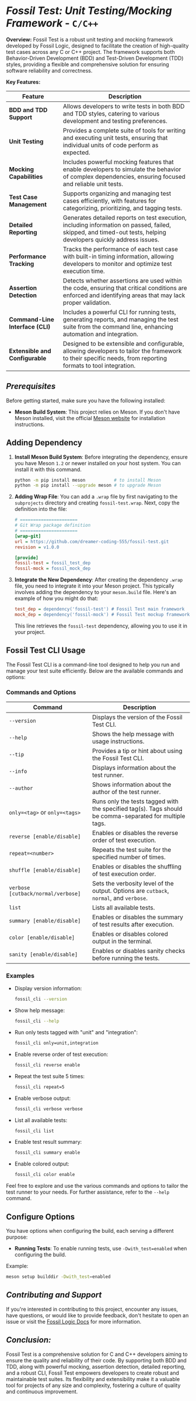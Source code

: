 # ***Fossil Test: Unit Testing/Mocking Framework*** - `C/C++`

**Overview:**
Fossil Test is a robust unit testing and mocking framework developed by Fossil Logic, designed to facilitate the creation of high-quality test cases across any C or C++ project. The framework supports both Behavior-Driven Development (BDD) and Test-Driven Development (TDD) styles, providing a flexible and comprehensive solution for ensuring software reliability and correctness.

**Key Features:**

| Feature                  | Description                                                                                                                                                     |
|--------------------------|-----------------------------------------------------------------------------------------------------------------------------------------------------------------|
| **BDD and TDD Support**  | Allows developers to write tests in both BDD and TDD styles, catering to various development and testing preferences.                                            |
| **Unit Testing**         | Provides a complete suite of tools for writing and executing unit tests, ensuring that individual units of code perform as expected.                             |
| **Mocking Capabilities** | Includes powerful mocking features that enable developers to simulate the behavior of complex dependencies, ensuring focused and reliable unit tests.            |
| **Test Case Management** | Supports organizing and managing test cases efficiently, with features for categorizing, prioritizing, and tagging tests.                                        |
| **Detailed Reporting**   | Generates detailed reports on test execution, including information on passed, failed, skipped, and timed-out tests, helping developers quickly address issues.  |
| **Performance Tracking** | Tracks the performance of each test case with built-in timing information, allowing developers to monitor and optimize test execution time.                      |
| **Assertion Detection**  | Detects whether assertions are used within the code, ensuring that critical conditions are enforced and identifying areas that may lack proper validation.        |
| **Command-Line Interface (CLI)** | Includes a powerful CLI for running tests, generating reports, and managing the test suite from the command line, enhancing automation and integration.  |
| **Extensible and Configurable** | Designed to be extensible and configurable, allowing developers to tailor the framework to their specific needs, from reporting formats to tool integration.|

## ***Prerequisites***

Before getting started, make sure you have the following installed:

- **Meson Build System**: This project relies on Meson. If you don't have Meson installed, visit the official [Meson website](https://mesonbuild.com/Getting-meson.html) for installation instructions.

## Adding Dependency

1. **Install Meson Build System**: Before integrating the dependency, ensure you have Meson `1.2` or newer installed on your host system. You can install it with this command.

   ```sh
   python -m pip install meson           # to install Meson
   python -m pip install --upgrade meson # to upgrade Meson
   ```

2. **Adding Wrap File**: You can add a `.wrap` file by first navigating to the `subprojects` directory and creating `fossil-test.wrap`. Next, copy the definition into the file:

   ```ini
   # ======================
   # Git Wrap package definition
   # ======================
   [wrap-git]
   url = https://github.com/dreamer-coding-555/fossil-test.git
   revision = v1.0.0

   [provide]
   fossil-test = fossil_test_dep
   fossil-mock = fossil_mock_dep
   ```

3. **Integrate the New Dependency**: After creating the dependency `.wrap` file, you need to integrate it into your Meson project. This typically involves adding the dependency to your `meson.build` file. Here's an example of how you might do that:

   ```ini
   test_dep = dependency('fossil-test') # Fossil Test main framework
   mock_dep = dependency('fossil-mock') # Fossil Test mockup framework
   ```

   This line retrieves the `fossil-test` dependency, allowing you to use it in your project.

## Fossil Test CLI Usage

The Fossil Test CLI is a command-line tool designed to help you run and manage your test suite efficiently. Below are the available commands and options:

### Commands and Options

| Command                         | Description                                                                                   |
|---------------------------------|-----------------------------------------------------------------------------------------------|
| `--version`                     | Displays the version of the Fossil Test CLI.                                                  |
| `--help`                        | Shows the help message with usage instructions.                                               |
| `--tip`                         | Provides a tip or hint about using the Fossil Test CLI.                                       |
| `--info`                        | Displays information about the test runner.                                                   |
| `--author`                      | Shows information about the author of the test runner.                                        |
| `only=<tag>` or `only=<tags>`   | Runs only the tests tagged with the specified tag(s). Tags should be comma-separated for multiple tags. |
| `reverse [enable/disable]`      | Enables or disables the reverse order of test execution.                                      |
| `repeat=<number>`               | Repeats the test suite for the specified number of times.                                     |
| `shuffle [enable/disable]`      | Enables or disables the shuffling of test execution order.                                    |
| `verbose [cutback/normal/verbose]` | Sets the verbosity level of the output. Options are `cutback`, `normal`, and `verbose`.     |
| `list`                          | Lists all available tests.                                                                    |
| `summary [enable/disable]`      | Enables or disables the summary of test results after execution.                              |
| `color [enable/disable]`        | Enables or disables colored output in the terminal.                                           |
| `sanity [enable/disable]`       | Enables or disables sanity checks before running the tests.                                   |

### Examples

- Display version information:
  ```sh
  fossil_cli --version
  ```

- Show help message:
  ```sh
  fossil_cli --help
  ```

- Run only tests tagged with "unit" and "integration":
  ```sh
  fossil_cli only=unit,integration
  ```

- Enable reverse order of test execution:
  ```sh
  fossil_cli reverse enable
  ```

- Repeat the test suite 5 times:
  ```sh
  fossil_cli repeat=5
  ```

- Enable verbose output:
  ```sh
  fossil_cli verbose verbose
  ```

- List all available tests:
  ```sh
  fossil_cli list
  ```

- Enable test result summary:
  ```sh
  fossil_cli summary enable
  ```

- Enable colored output:
  ```sh
  fossil_cli color enable
  ```

Feel free to explore and use the various commands and options to tailor the test runner to your needs. For further assistance, refer to the `--help` command.

## Configure Options

You have options when configuring the build, each serving a different purpose:

- **Running Tests**: To enable running tests, use `-Dwith_test=enabled` when configuring the build.

Example:

```sh
meson setup builddir -Dwith_test=enabled
```

## ***Contributing and Support***

If you're interested in contributing to this project, encounter any issues, have questions, or would like to provide feedback, don't hesitate to open an issue or visit the [Fossil Logic Docs](https://fossillogic.com/docs) for more information.

## ***Conclusion:***

Fossil Test is a comprehensive solution for C and C++ developers aiming to ensure the quality and reliability of their code. By supporting both BDD and TDD, along with powerful mocking, assertion detection, detailed reporting, and a robust CLI, Fossil Test empowers developers to create robust and maintainable test suites. Its flexibility and extensibility make it a valuable tool for projects of any size and complexity, fostering a culture of quality and continuous improvement.
